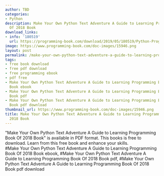 ```yaml
---
author: TBD
categories:
- Python
description: Make Your Own Python Text Adventure A Guide to Learning Programming Book
  Of 2018 Book
download_links:
- info: '180519'
  url: https://programming-book.com/download/2019/05/180519/Python-Programming123uo00es0367.pdf
image: https://www.programming-book.com/doc-images/15946.png
layout: post
permalink: /make-your-own-python-text-adventure-a-guide-to-learning-programming-book-of-2018.html
tags:
- free book download
- free pdf download
- free programming ebook
- pdf free
- Make Your Own Python Text Adventure A Guide to Learning Programming Book Of 2018
  Book ebook
- Make Your Own Python Text Adventure A Guide to Learning Programming Book Of 2018
  Book pdf
- Make Your Own Python Text Adventure A Guide to Learning Programming Book Of 2018
  Book pdf download
thumbnail_url: https://www.programming-book.com/doc-images/15946.png
title: Make Your Own Python Text Adventure A Guide to Learning Programming Book Of
  2018 Book
---
```


 
<div class="item-desc text-justify">
  "Make Your Own Python Text Adventure A Guide to Learning Programming Book Of 2018 Book" is available in PDF format. This books is free to download. Learn from this free book and enhance your skills.
  <br>
  #Make Your Own Python Text Adventure A Guide to Learning Programming Book Of 2018 Book ebook, #Make Your Own Python Text Adventure A Guide to Learning Programming Book Of 2018 Book pdf, #Make Your Own Python Text Adventure A Guide to Learning Programming Book Of 2018 Book pdf download
</div>